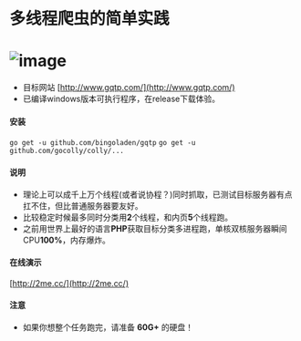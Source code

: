 # 多线程爬虫的简单实践
![image](https://github.com/bingoladen/gqtp/blob/master/show.gif)
=====================
- 目标网站 [http://www.gqtp.com/](http://www.gqtp.com/) 
- 已编译windows版本可执行程序，在release下载体验。

<h4>安装</h4> 
<code>go get -u github.com/bingoladen/gqtp</code>
<code>go get -u github.com/gocolly/colly/...</code>

<h4>说明</h4> 

- 理论上可以成千上万个线程(或者说协程？)同时抓取，已测试目标服务器有点扛不住，但比普通服务器要友好。
- 比较稳定时候最多同时分类用**2**个线程，和内页**5**个线程跑。
- 之前用世界上最好的语言**PHP**获取目标分类多进程跑，单核双核服务器瞬间CPU**100%**，内存爆炸。

<h4>在线演示</h4> 

 [http://2me.cc/](http://2me.cc/) 

<h4>注意</h4>

- 如果你想整个任务跑完，请准备 **60G+** 的硬盘！
